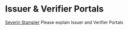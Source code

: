 # Issuer & Verifier Portals

[Severin Stampler](https://app.gitbook.com/u/QbVrGMSggtaXNsjpphAURnvy9dB2 "mention") Please explain Issuer and Verifier Portals
